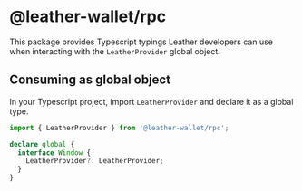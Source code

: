 # @leather-wallet/rpc

This package provides Typescript typings Leather developers can use when interacting with the `LeatherProvider` global object.

## Consuming as global object

In your Typescript project, import `LeatherProvider` and declare it as a global type.

```ts
import { LeatherProvider } from '@leather-wallet/rpc';

declare global {
  interface Window {
    LeatherProvider?: LeatherProvider;
  }
}
```

